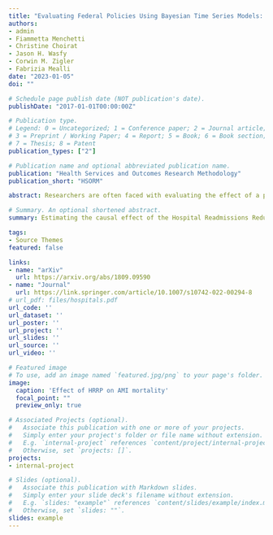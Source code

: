 ```yaml
---
title: "Evaluating Federal Policies Using Bayesian Time Series Models: Estimating the Causal Impact of the Hospital Readmissions Reduction Program"
authors:
- admin
- Fiammetta Menchetti
- Christine Choirat
- Jason H. Wasfy
- Corwin M. Zigler
- Fabrizia Mealli
date: "2023-01-05"
doi: ""

# Schedule page publish date (NOT publication's date).
publishDate: "2017-01-01T00:00:00Z"

# Publication type.
# Legend: 0 = Uncategorized; 1 = Conference paper; 2 = Journal article;
# 3 = Preprint / Working Paper; 4 = Report; 5 = Book; 6 = Book section;
# 7 = Thesis; 8 = Patent
publication_types: ["2"]

# Publication name and optional abbreviated publication name.
publication: "Health Services and Outcomes Research Methodology"
publication_short: "HSORM"

abstract: Researchers are often faced with evaluating the effect of a policy or program that was simultaneously initiated across an entire population of units at a single point in time, and its effects over the targeted population can manifest at any time period afterwards. In the presence of data measured over time, Bayesian time series models have been used to impute what would have happened after the policy was initiated, had the policy not taken place, in order to estimate causal effects. However, the considerations regarding the definition of the target estimands, the underlying assumptions, the plausibility of such assumptions, and the choice of an appropriate model have not been thoroughly investigated. In this paper, we establish useful estimands for the evaluation of large-scale policies. We discuss that imputation of missing potential outcomes relies on an assumption which, even though untestable, can be partially evaluated using observed data. We illustrate an approach to evaluate this key causal assumption and facilitate model elicitation based on data from the time interval before policy initiation and using classic statistical techniques. As an illustration, we study the Hospital Readmissions Reduction Program (HRRP), a US federal intervention aiming to improve health outcomes for patients with pneumonia, acute myocardial infraction, or congestive failure admitted to a hospital. We evaluate the effect of the HRRP on popula- tion mortality among the elderly across the US and in four geographic subregions, and at different time windows. We find that the HRRP increased mortality from pneumonia and acute myocardial infraction across at least one geographical region and time horizon, and is likely to have had a detrimental effect on public health.

# Summary. An optional shortened abstract.
summary: Estimating the causal effect of the Hospital Readmissions Reduction on program on patient readmission and mortality rates.

tags:
- Source Themes
featured: false

links:
- name: "arXiv"
  url: https://arxiv.org/abs/1809.09590
- name: "Journal"
  url: https://link.springer.com/article/10.1007/s10742-022-00294-8
# url_pdf: files/hospitals.pdf
url_code: ''
url_dataset: ''
url_poster: ''
url_project: ''
url_slides: ''
url_source: ''
url_video: ''

# Featured image
# To use, add an image named `featured.jpg/png` to your page's folder. 
image:
  caption: 'Effect of HRRP on AMI mortality'
  focal_point: ""
  preview_only: true

# Associated Projects (optional).
#   Associate this publication with one or more of your projects.
#   Simply enter your project's folder or file name without extension.
#   E.g. `internal-project` references `content/project/internal-project/index.md`.
#   Otherwise, set `projects: []`.
projects:
- internal-project

# Slides (optional).
#   Associate this publication with Markdown slides.
#   Simply enter your slide deck's filename without extension.
#   E.g. `slides: "example"` references `content/slides/example/index.md`.
#   Otherwise, set `slides: ""`.
slides: example
---
```


